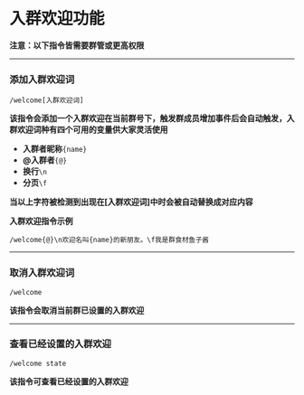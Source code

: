﻿# 入群欢迎功能

**注意：以下指令皆需要群管或更高权限**
***

### 添加入群欢迎词
```/welcome[入群欢迎词]```

**该指令会添加一个入群欢迎在当前群号下，触发群成员增加事件后会自动触发，入群欢迎词种有四个可用的变量供大家灵活使用**

* **入群者昵称**`{name}`  
* **@入群者**`{@}`  
* **换行**`\n`  
* **分页**`\f`

**当以上字符被检测到出现在[入群欢迎词]中时会被自动替换成对应内容**

**入群欢迎指令示例**

`/welcome{@}\n欢迎名叫{name}的新朋友。\f我是群食材鱼子酱`

***
### 取消入群欢迎词

```/welcome```

**该指令会取消当前群已设置的入群欢迎**

***

### 查看已经设置的入群欢迎

```/welcome state```

**该指令可查看已经设置的入群欢迎**

